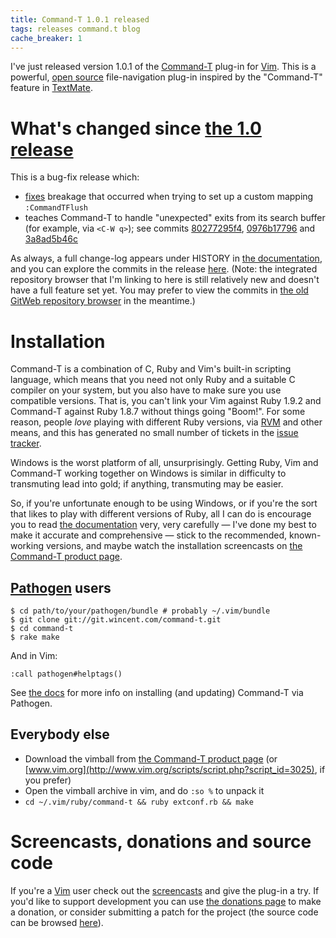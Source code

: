 ```yaml
---
title: Command-T 1.0.1 released
tags: releases command.t blog
cache_breaker: 1
---
```


I've just released version 1.0.1 of the [Command-T](/wiki/Command-T) plug-in for [Vim](/wiki/Vim). This is a powerful, [open source](/wiki/open_source) file-navigation plug-in inspired by the "Command-T" feature in [TextMate](/wiki/TextMate).

# What's changed since [the 1.0 release](/blog/command-t-1.0-released)

This is a bug-fix release which:

-   [fixes](/repos/command-t/commits/dfc4e191604) breakage that occurred when trying to set up a custom mapping `:CommandTFlush`
-   teaches Command-T to handle "unexpected" exits from its search buffer (for example, via `<C-W q>`); see commits [80277295f4](/repos/command-t/commits/80277295f4), [0976b17796](/repos/command-t/commits/0976b17796) and [3a8ad5b46c](/repos/command-t/commits/3a8ad5b46c)

As always, a full change-log appears under HISTORY in [the documentation](http://git.wincent.com/command-t.git/blob/1.0.1:/README.txt), and you can explore the commits in the release [here](/repos/command-t/tags/1.0.1). (Note: the integrated repository browser that I'm linking to here is still relatively new and doesn't have a full feature set yet. You may prefer to view the commits in [the old GitWeb repository browser](http://git.wincent.com/command-t.git/shortlog/refs/tags/1.0.1) in the meantime.)

# Installation

Command-T is a combination of C, Ruby and Vim's built-in scripting language, which means that you need not only Ruby and a suitable C compiler on your system, but you also have to make sure you use compatible versions. That is, you can't link your Vim against Ruby 1.9.2 and Command-T against Ruby 1.8.7 without things going "Boom!". For some reason, people _love_ playing with different Ruby versions, via [RVM](/wiki/RVM) and other means, and this has generated no small number of tickets in the [issue tracker](/wiki/issue_tracker).

Windows is the worst platform of all, unsurprisingly. Getting Ruby, Vim and Command-T working together on Windows is similar in difficulty to transmuting lead into gold; if anything, transmuting may be easier.

So, if you're unfortunate enough to be using Windows, or if you're the sort that likes to play with different versions of Ruby, all I can do is encourage you to read [the documentation](http://git.wincent.com/command-t.git/blob_plain/HEAD:/README.txt) very, very carefully — I've done my best to make it accurate and comprehensive — stick to the recommended, known-working versions, and maybe watch the installation screencasts on [the Command-T product page](/products/command-t).

## [Pathogen](/wiki/Pathogen) users

```shell
$ cd path/to/your/pathogen/bundle # probably ~/.vim/bundle
$ git clone git://git.wincent.com/command-t.git
$ cd command-t
$ rake make
```

And in Vim:

    :call pathogen#helptags()

See [the docs](http://git.wincent.com/command-t.git/blob_plain/HEAD:/README.txt) for more info on installing (and updating) Command-T via Pathogen.

## Everybody else

-   Download the vimball from [the Command-T product page](/products/command-t) (or [www.vim.org](http://www.vim.org/scripts/script.php?script_id=3025), if you prefer)
-   Open the vimball archive in vim, and do `:so %` to unpack it
-   `cd ~/.vim/ruby/command-t && ruby extconf.rb && make`

# Screencasts, donations and source code

If you're a [Vim](/wiki/Vim) user check out the [screencasts](/products/command-t) and give the plug-in a try. If you'd like to support development you can use [the donations page](/products/command-t/donations) to make a donation, or consider submitting a patch for the project (the source code can be browsed [here](/repos/command-t)).
